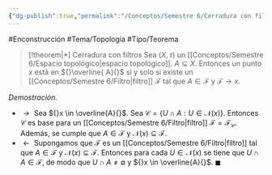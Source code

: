 ```yaml
---
{"dg-publish":true,"permalink":"/Conceptos/Semestre 6/Cerradura con filtros/"}
---
```


#Enconstrucción
#Tema/Topología  #Tipo/Teorema  
> [!theorem|*] Cerradura con filtros
> Sea ${}(X,\tau){}$ un [[Conceptos/Semestre 6/Espacio topológico\|espacio topológico]]. ${}A\subseteq X{}$. Entonces un punto ${}x{}$ está en ${}\overline{ A}{}$ si y solo si existe un [[Conceptos/Semestre 6/Filtro\|filtro]] ${}\mathcal{F}{}$ tal que ${}A \in \mathcal{F}{}$ y ${}\mathcal{F} \to x{}$.

*Demostración.* 
- ${}\rightarrow{}$ Sea ${}x \in \overline{A}{}$. Sea ${}\mathcal{C}= \left\{ U \cap A : U \in \mathcal{N}(x) \right\}{}$. Entonces ${}\mathcal{C}{}$ es base para un [[Conceptos/Semestre 6/Filtro\|filtro]] ${}\mathcal{F}= \mathcal{F}_{\mathcal{C}}{}$. Además, se cumple que ${}A \in \mathcal{F}{}$ y ${}\mathcal{N}(x)\subseteq \mathcal{F}{}$.
- ${}\leftarrow{}$ Supongamos que ${}\mathcal{F}{}$ es un [[Conceptos/Semestre 6/Filtro\|filtro]] tal que ${}A \in \mathcal{F}{}$ y ${}\mathcal{N}(x) \subseteq \mathcal{F}{}$. Entonces para cada ${}U \in \mathcal{N}(x){}$ se tiene que ${}U \cap A \in \mathcal{F}{}$, de modo que ${}U \cap A \neq \emptyset{}$ y ${}x \in \overline{A}{}$.
$\blacksquare$